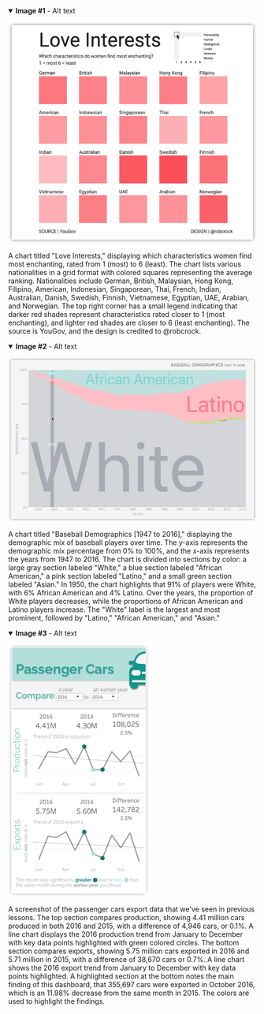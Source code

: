 <details open>
<summary><b>Image #1</b> - Alt text</summary>

![1](1.png)

A chart titled "Love Interests," displaying which characteristics women find most enchanting, rated from 1 (most) to 6 (least). The chart lists various nationalities in a grid format with colored squares representing the average ranking. Nationalities include German, British, Malaysian, Hong Kong, Filipino, American, Indonesian, Singaporean, Thai, French, Indian, Australian, Danish, Swedish, Finnish, Vietnamese, Egyptian, UAE, Arabian, and Norwegian. The top right corner has a small legend indicating that darker red shades represent characteristics rated closer to 1 (most enchanting), and lighter red shades are closer to 6 (least enchanting). The source is YouGov, and the design is credited to @robcrock.
</details>

<details open>
<summary><b>Image #2</b> - Alt text</summary>

![2](2.png)

A chart titled "Baseball Demographics [1947 to 2016]," displaying the demographic mix of baseball players over time. The y-axis represents the demographic mix percentage from 0% to 100%, and the x-axis represents the years from 1947 to 2016. The chart is divided into sections by color: a large gray section labeled "White," a blue section labeled "African American," a pink section labeled "Latino," and a small green section labeled "Asian." In 1950, the chart highlights that 91% of players were White, with 6% African American and 4% Latino. Over the years, the proportion of White players decreases, while the proportions of African American and Latino players increase. The "White" label is the largest and most prominent, followed by "Latino," "African American," and "Asian."
</details>

<details open>
<summary><b>Image #3</b> - Alt text</summary>

![3](3.png)

A screenshot of the passenger cars export data that we've seen in previous lessons. The top section compares production, showing 4.41 million cars produced in both 2016 and 2015, with a difference of 4,946 cars, or 0.1%. A line chart displays the 2016 production trend from January to December with key data points highlighted with green colored circles. The bottom section compares exports, showing 5.75 million cars exported in 2016 and 5.71 million in 2015, with a difference of 38,670 cars or 0.7%. A line chart shows the 2016 export trend from January to December with key data points highlighted. A highlighted section at the bottom notes the main finding of this dashboard, that 355,697 cars were exported in October 2016, which is an 11.98% decrease from the same month in 2015. The colors are used to highlight the findings.
</details>

